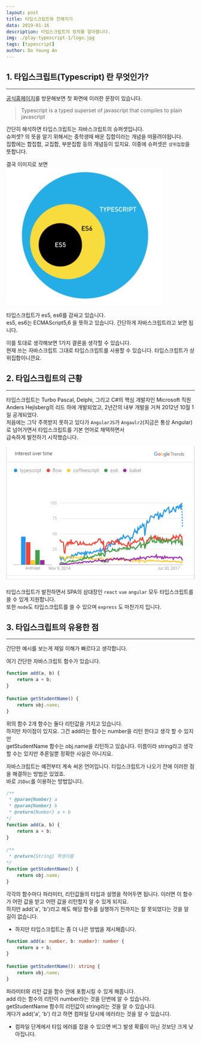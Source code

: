 ```yaml
---
layout: post
title: 타입스크립트와 친해지기
data: 2019-01-16
description: 타입스크립트의 정의를 알아봅니다.
img: ./play-typescript-1/logo.jpg
tags: [typescript]
author: Do Young An
---
```


## 1. 타입스크립트(Typescript) 란 무엇인가?
---
[공식홈페이지](https://www.typescriptlang.org/)를 방문해보면 첫 화면에 이러한 문장이 있습니다.  

>Typescript is a typed superset of javascript that compiles to plain javascript

간단히 해석하면 타입스크립트는 자바스크립트의 슈퍼셋입니다.  
슈퍼셋? 의 뜻을 알기 위해서는 중학생때 배운 집합이라는 개념을 떠올려야됩니다.  
집합에는 합집합, 교집합, 부분집합 등의 개념등이 있지요. 이중에 슈퍼셋은 `상위집합`을 뜻합니다.

결국 이미지로 보면  
<img src="./../assets/img/play-typescript-1/superset.png" />

타입스크립트가 es5, es6를 감싸고 있습니다.  
es5, es6는 ECMAScript5,6 을 뜻하고 있습니다. 간단하게 자바스크립트라고 보면 됩니다.  

이를 토대로 생각해보면 1가지 결론을 생각할 수 있습니다.  
현재 쓰는 자바스크립트 그대로 타입스크립트를 사용할 수 있습니다. 타입스크립트가 상위집합이니깐요.  

## 2. 타입스크립트의 근황
---

타입스크립트는 Turbo Pascal, Delphi, 그리고 C#의 핵심 개발자인 Microsoft 직원 Anders Hejlsberg의 리드 하에 개발되었고, 2년간의 내부 개발을 거쳐 2012년 10월 1일 공개되었다.  
처음에는 그닥 주목받지 못하고 있다가 `AngularJS`가 `Angaulr2`(지금은 통상 Angular)로 넘어가면서 타입스크립트를 기본 언어로 채택하면서  
급속하게 발전하기 시작했습니다.  

<img src="./../assets/img/play-typescript-1/typescript-trend.png" />

타입스크립트가 발전하면서 SPA의 삼대장인 `react` `vue` `angular` 모두 타입스크립트를 쓸 수 있게 지원합니다.  
또한 `node`도 타입스크립트를 쓸 수 있으며  `express` 도 마찬가지 입니다. 


## 3. 타입스크립트의 유용한 점
---
간단한 예시를 보는게 제일 이해가 빠르다고 생각합니다.  

여기 간단한 자바스크립트 함수가 있습니다.

``` javascript
function add(a, b) {
    return a + b;
}

function getStudentName() {
    return obj.name;
}
```

위의 함수 2개 함수는 둘다 리턴값을 가지고 있습니다.  
하지만 차이점이 있지요. 그건 add라는 함수는 number을 리턴 한다고 생각 할 수 있지만  
getStudentName 함수는 obj.name을 리턴하고 있습니다. 이름이라 string라고 생각할 수는 있지만 추론일뿐 정확한 사실은 아니지요.

자바스크립트는 예전부터 계속 써온 언어입니다. 타입스크립트가 나오기 전에 이러한 점을 해결하는 방법은 있었죠.  
바로 `JSDoc`를 이용하는 방법입니다.  

``` javascript
/**
 * @param{Number} a
 * @param{Number} b
 * @return{Number} a + b
*/
function add(a, b) {
    return a + b;
}

/**
 * @return{String} 학생이름
*/
function getStudentName() {
    return obj.name;
}
```

각각의 함수마다 파라미터, 리턴값들의 타입과 설명을 적어두면 됩니다.  이러면 이 함수가 어떤 값을 받고 어떤 값을 리턴할지 알 수 있게 되지요.  
하지만 add('a', 'b')라고 해도 해당 함수를 실행하기 전까지는 잘 못되었다는 것을 알 길이 없습니다.

- 하지만 타입스크립트는 좀 더 나은 방법을 제시해줍니다.

``` typescript
function add(a: number, b: number): number {
    return a + b;
}

function getStudentName(): string {
    return obj.name;
}
```

파라미터와 리턴 값을 함수 안에 포함시킬 수 있게 해줍니다.  
add 라는 함수의 리턴이 number라는 것을 단번에 알 수 있습니다.  
getStudentName 함수의 리턴값이 string라는 것을 알 수 있습니다.  
게다가 add('a', 'b') 라고 하면 컴파일 당시에 에러라는 것을 알 수 있습니다.  

- 컴파일 단계에서 타입 에러를 잡을 수 있으면 버그 발생 확률이 아닌 것보단 크게 낮아집니다.